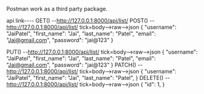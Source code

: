 Postman work as a third party package.


api link----
GET()       --http://127.0.0.1:8000/api/list/
POST()      --http://127.0.0.1:8000/api/list/
                tick=body-->raw-->json
                {
                    "username": "JaiPatel",
                    "first_name": "Jai",
                    "last_name": "Patel",
                    "email": "Jai@gmail.com",
                    "password": "jai@123"
                }

PUT()       --http://127.0.0.1:8000/api/list/
                tick=body-->raw-->json
                {
                    "username": "JaiPatel",
                    "first_name": "Jai",
                    "last_name": "Patel",
                    "email": "Jai@gmail.com",
                    "password": "jai@123"
                }
PATCH()     --http://127.0.0.1:8000/api/list/
                tick=body-->raw-->json
                {
                    "username": "JaiPatel",
                    "first_name": "Jai",
                    "last_name": "Patel",
                }
DELETE()    --http://127.0.0.1:8000/api/list/
tick=body-->raw-->json
                {
                    "id": 1,
                }